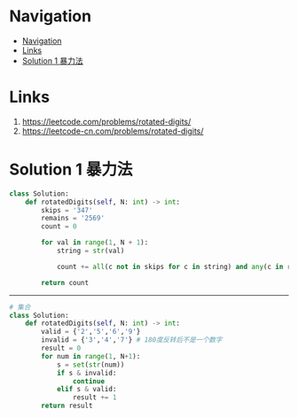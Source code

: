 # Navigation
- [Navigation](#navigation)
- [Links](#links)
- [Solution 1 暴力法](#solution-1-%e6%9a%b4%e5%8a%9b%e6%b3%95)

# Links
1. https://leetcode.com/problems/rotated-digits/
2. https://leetcode-cn.com/problems/rotated-digits/              


# Solution 1 暴力法
```python
class Solution:
    def rotatedDigits(self, N: int) -> int:
        skips = '347'
        remains = '2569'    
        count = 0

        for val in range(1, N + 1):
            string = str(val)

            count += all(c not in skips for c in string) and any(c in remains for c in string)

        return count
```
---
```python
# 集合
class Solution:
    def rotatedDigits(self, N: int) -> int:
        valid = {'2','5','6','9'}
        invalid = {'3','4','7'} # 180度反转后不是一个数字
        result = 0
        for num in range(1, N+1):
            s = set(str(num))
            if s & invalid:
                continue
            elif s & valid:
                result += 1
        return result
```
